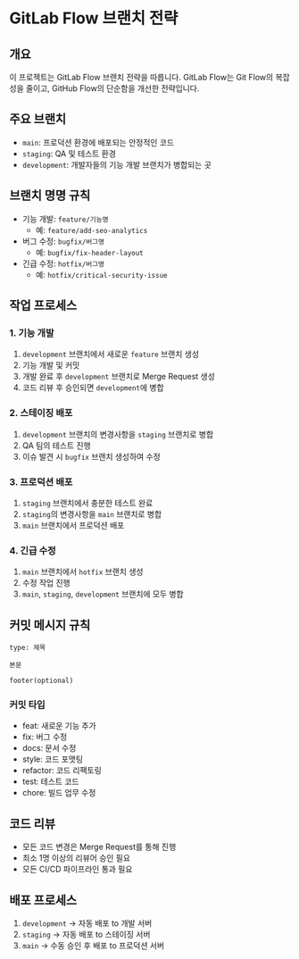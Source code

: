 # GitLab Flow 브랜치 전략

## 개요
이 프로젝트는 GitLab Flow 브랜치 전략을 따릅니다. GitLab Flow는 Git Flow의 복잡성을 줄이고, GitHub Flow의 단순함을 개선한 전략입니다.

## 주요 브랜치
- `main`: 프로덕션 환경에 배포되는 안정적인 코드
- `staging`: QA 및 테스트 환경
- `development`: 개발자들의 기능 개발 브랜치가 병합되는 곳

## 브랜치 명명 규칙
- 기능 개발: `feature/기능명`
  - 예: `feature/add-seo-analytics`
- 버그 수정: `bugfix/버그명`
  - 예: `bugfix/fix-header-layout`
- 긴급 수정: `hotfix/버그명`
  - 예: `hotfix/critical-security-issue`

## 작업 프로세스

### 1. 기능 개발
1. `development` 브랜치에서 새로운 `feature` 브랜치 생성
2. 기능 개발 및 커밋
3. 개발 완료 후 `development` 브랜치로 Merge Request 생성
4. 코드 리뷰 후 승인되면 `development`에 병합

### 2. 스테이징 배포
1. `development` 브랜치의 변경사항을 `staging` 브랜치로 병합
2. QA 팀의 테스트 진행
3. 이슈 발견 시 `bugfix` 브랜치 생성하여 수정

### 3. 프로덕션 배포
1. `staging` 브랜치에서 충분한 테스트 완료
2. `staging`의 변경사항을 `main` 브랜치로 병합
3. `main` 브랜치에서 프로덕션 배포

### 4. 긴급 수정
1. `main` 브랜치에서 `hotfix` 브랜치 생성
2. 수정 작업 진행
3. `main`, `staging`, `development` 브랜치에 모두 병합

## 커밋 메시지 규칙
```
type: 제목

본문

footer(optional)
```

### 커밋 타입
- feat: 새로운 기능 추가
- fix: 버그 수정
- docs: 문서 수정
- style: 코드 포맷팅
- refactor: 코드 리팩토링
- test: 테스트 코드
- chore: 빌드 업무 수정

## 코드 리뷰
- 모든 코드 변경은 Merge Request를 통해 진행
- 최소 1명 이상의 리뷰어 승인 필요
- 모든 CI/CD 파이프라인 통과 필요

## 배포 프로세스
1. `development` → 자동 배포 to 개발 서버
2. `staging` → 자동 배포 to 스테이징 서버
3. `main` → 수동 승인 후 배포 to 프로덕션 서버 